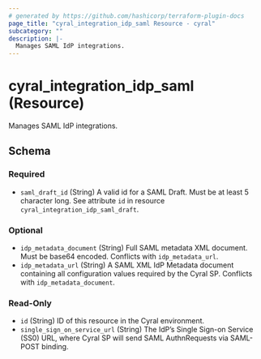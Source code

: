 ```yaml
---
# generated by https://github.com/hashicorp/terraform-plugin-docs
page_title: "cyral_integration_idp_saml Resource - cyral"
subcategory: ""
description: |-
  Manages SAML IdP integrations.
---
```


# cyral_integration_idp_saml (Resource)

Manages SAML IdP integrations.

<!-- schema generated by tfplugindocs -->

## Schema

### Required

- `saml_draft_id` (String) A valid id for a SAML Draft. Must be at least 5 character long. See attribute `id` in resource `cyral_integration_idp_saml_draft`.

### Optional

- `idp_metadata_document` (String) Full SAML metadata XML document. Must be base64 encoded. Conflicts with `idp_metadata_url`.
- `idp_metadata_url` (String) A SAML XML IdP Metadata document containing all configuration values required by the Cyral SP. Conflicts with `idp_metadata_document`.

### Read-Only

- `id` (String) ID of this resource in the Cyral environment.
- `single_sign_on_service_url` (String) The IdP’s Single Sign-on Service (SS0) URL, where Cyral SP will send SAML AuthnRequests via SAML-POST binding.
